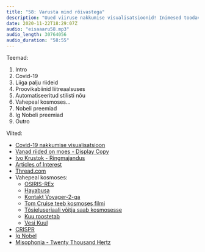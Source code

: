 ```yaml
---
title: "58: Varusta mind rõivastega"
description: "Uued viiruse nakkumise visualisatsioonid! Inimesed toodavad liiga palju riideid! Siim proovib virtuaalset stilistikateenust! Asteroid Bennu! Nobeli ja Ig Nobeli preemiate lemmikud!"
date: 2020-11-22T18:29:07Z
audio: "eisaaaru58.mp3"
audio_length: 30764056
audio_duration: "58:55"
---
```

Teemad:

  1. Intro
  2. Covid-19 
  3. Liiga palju riideid
  4. Proovikabiinid liitreaalsuses
  5. Automatiseeritud stilisti nõu
  6. Vahepeal kosmoses...
  7. Nobeli preemiad
  8. Ig Nobeli preemiad
  9. Outro

Viited:

*   [Covid-19 nakkumise visualisatsioon](https://english.elpais.com/society/2020-10-28/a-room-a-bar-and-a-class-how-the-coronavirus-is-spread-through-the-air.html)
*   [Vanad riided on moes - Display Copy](https://www.nytimes.com/2020/10/22/style/upcycling-fashion.html)
*   [Ivo Krustok - Ringmajandus](https://youtu.be/X8QPTRNxx7k)
*   [Articles of Interest](https://99percentinvisible.org/aoi/)
*   [Thread.com](https://www.thread.com)
*   Vahepeal kosmoses:
    *   [OSIRIS-REx](https://www.theverge.com/2020/10/29/21540873/nasa-osiris-rex-spacecraft-asteroid-sample-bennu-storage-success)
    *   [Hayabusa](https://www.theverge.com/2019/2/21/18234782/jaxa-hayabusa-2-ryugu-asteroid-sample-return-mission)
    *   [Kontakt Voyager-2-ga](https://www.nasa.gov/feature/jpl/nasa-contacts-voyager-2-using-upgraded-deep-space-network-dish)
    *   [Tom Cruise teeb kosmoses filmi](https://www.theverge.com/2020/5/5/21248460/nasa-tom-cruise-movie-international-space-station)
    *   [Tõsieluseriaali võitja saab kosmosesse](https://www.theverge.com/2020/9/17/21443768/nasa-iss-international-space-station-reality-tv-space-hero-axiom)
    *   [Kuu roostetab](https://www.jpl.nasa.gov/news/news.php?feature=7739)
    *   [Vesi Kuul](https://www.theverge.com/2020/10/26/21530198/moon-water-ice-sun-cold-traps-nasa-artemis-astronauts)
*   [CRISPR](https://et.wikipedia.org/wiki/CRISPR)
*   [Ig Nobel](https://www.improbable.com/ig-about/)
*   [Misophonia - Twenty Thousand Hertz](https://www.20k.org/episodes/misophonia)
